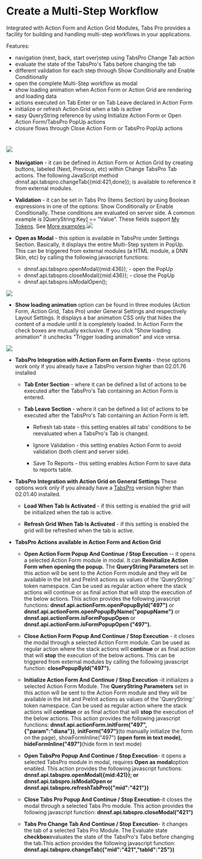 # **Create a Multi-Step Workflow**

Integrated with Action Form and Action Grid Modules, Tabs Pro provides a facility for building and handling multi-step workflows in your applications.

Features:

* navigation \(next, back, start over\)step using TabsPro Change Tab action
* evaluate the state of the TabsPro's Tabs before changing the tab
* different validation for each step through Show Conditionally and Enable Conditionally
* open the complete Multi-Step workflow as modal
* show loading animation when Action Form or Action Grid are rendering and loading data
* actions executed on Tab Enter or on Tab Leave declared in Action Form 
* initialize or refresh Action Grid when a tab is active
* easy QueryString reference by using Initialize Action Form or Open Action Form/TabsPro PopUp actions
* closure flows through Close Action Form or TabsPro PopUp actions

# ![](https://puu.sh/xs3Zz/33e78a691f.png)

* **Navigation** - it can be defined in Action Form or Action Grid by creating buttons, labeled \(Next, Previous, etc\) within Change TabsPro Tab actions. The following JavaScript method dnnsf.api.tabspro.changeTab\({mid:421,done}\); is available to reference it from external modules.

* **Validation** - it can be set in Tabs Pro \(Items Section\) by using Boolean expressions in one of the options: Show Conditionally or Enable Conditionally. These conditions are evaluated on server side. A common example is \[QueryString:Key\] == "Value". These fields support [My Tokens](http://www.dnnsharp.com/dnn/modules/my-custom-tokens). See [More examples](/actions/conditions.html).![](https://puu.sh/xs9gX/e3cd2a6dfd.png)

* **Open as Modal** - this option is available in TabsPro under Settings Section. Basically, it displays the entire Multi-Step system in PopUp. This can be triggered from external modules \(a HTML module, a DNN Skin, etc\) by calling the following javascript functions:

  * dnnsf.api.tabspro.openModal\({mid:436}\); -  open the PopUp
  * dnnsf.api.tabspro.closeModal\({mid:436}\); - close the PopUp
  * dnnsf.api.tabspro.isModalOpen\(\);

![](https://puu.sh/xsakr/f5574c1180.png)

* **Show loading animation** option can be found in three modules \(Action Form, Action Grid, Tabs Pro\) under General Settings and respectively Layout Settings. It displays a bar animation CSS only that hides the content of a module until it is completely loaded. In Action Form the check boxes are mutually exclusive. If you click "Show loading animation" it unchecks "Trigger loading animation" and vice versa.

![](https://puu.sh/xx6LY/880cce960b.png)

* **TabsPro Integration with Action Form on Form Events** - these options work only if you already have a TabsPro version higher than 02.01.76 installed

  * **Tab Enter Section** - where it can be defined a list of actions to be executed after the TabsPro's Tab containing an Action Form is entered.
  * **Tab Leave Section** - where it can be defined a list of actions to be executed after the TabsPro's Tab containing an Action Form is left.

    * Refresh tab state - this setting enables all tabs' conditions to be reevaluated when a TabsPro's Tab is changed.

    * Ignore Validation - this setting enables Action Form to avoid validation \(both client and server side\).

    * Save To Reports - this setting enables Action Form to save data to reports table.

* **TabsPro Integration with Action Grid on General Settings** These options work only if you already have a [TabsPro](http://www.dnnsharp.com/dnn/modules/tabs-pro) version higher than 02.01.40 installed.

  * **Load When Tab Is Activated** - if this setting is enabled the grid will be initialized when the tab is active.

  * **Refresh Grid When Tab Is Activated** - if this setting is enabled the grid will be refreshed when the tab is active.

* **TabsPro Actions available in Action Form and Action Grid**

  * **Open Action Form Popup And Continue / Stop Execution** -- it opens a selected Action Form module in modal. It can **Reinitialize Action Form when opening the popup.** The **QueryString Parameters** set in this action will be sent to the Action Form module and they will be available in the Init and PreInit actions as values of the 'QueryString:' token namespace. Can be used as regular action where the stack actions will continue or as final action that will stop the execution of the below actions. This action provides the following javascript functions: **dnnsf.api.actionForm.openPopupById\("497"\)** or **dnnsf.api.actionForm.openPopupByName\("popupName"\)** or **dnnsf.api.actionForm.isFormPopupOpen**  or **dnnsf.api.actionForm.isFormPopupOpen \("497"\).**

  * **Close Action Form Popup And Continue / Stop Execution** - it closes the modal through a selected Action Form module. Can be used as regular action where the stack actions will **continue** or as final action that will **stop** the execution of the below actions. This can be triggered from external modules by calling the following javascript function: **closePopupById\("497"\).**

  * **Initialize Action Form And Continue / Stop Execution** -it initializes a selected Action Form Module. The **QueryString Parameters** set in this action will be sent to the Action Form module and they will be available in the Init and PreInit actions as values of the 'QueryString:' token namespace. Can be used as regular action where the stack actions will **continue** or as final action that will **stop** the execution of the below actions. This action provides the following javascript functions: **dnnsf.api.actionForm.initForm\("497",{"param":"diana"}\)**,  **initForm\("497"\)**\(to manually initialize the form on the page\), showFormInline\("497"\) **\(open form in text mode\)**, **hideFormInline\("497"\)**\(hide form in text mode\)
  
  * **Open TabsPro Popup And Continue / Stop Execution**- it opens a selected TabsPro module in modal, requires **Open as modal**option enabled. This action provides the following javascript functions: **dnnsf.api.tabspro.openModal\({mid:421}\); **or** dnnsf.api.tabspro.isModalOpen **or** dnnsf.api.tabspro.refreshTabPro\({"mid":"421"}\)**

  * **Close Tabs Pro Popup And Continue / Stop Execution**-it closes the modal through a selected Tabs Pro module. This action provides the following javascript function: **dnnsf.api.tabspro.closeModal\("421"\)**

  * **Tabs Pro Change Tab And Continue / Stop Execution**- it changes the tab of a selected Tabs Pro Module. The Evaluate state **checkbox**evaluates the state of the TabsPro's Tabs before changing the tab.This action provides the following javascript function: **dnnsf.api.tabspro.changeTab\({"mid":"421","tabId":"25"}\)**
